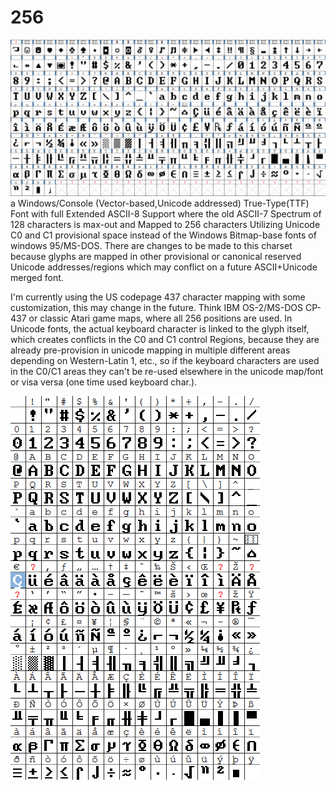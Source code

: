 # 256
![GitHub Logo](https://github.com/dernyn/256/blob/master/256.png)
a Windows/Console (Vector-based,Unicode addressed) True-Type(TTF) Font with full Extended ASCII-8 Support where the old ASCII-7 Spectrum of 128 characters is max-out and Mapped to 256 characters Utilizing Unicode C0 and C1 provisional space instead of the Windows Bitmap-base fonts of windows 95/MS-DOS. There are changes to be made to this charset because glyphs are mapped in other provisional or canonical reserved Unicode addresses/regions which may conflict on a future ASCII+Unicode merged font. 

I'm currently using the US codepage 437 character mapping with some customization, this may change in the future.
Think IBM OS-2/MS-DOS CP-437 or classic Atari game maps, where all 256 positions are used.
In Unicode fonts, the actual keyboard character is linked to the glyph itself, which creates conflicts in the C0 and C1 control Regions, because they are already pre-provision in unicode mapping in multiple different areas depending on Western-Latin 1, etc., so if the keyboard characters are used in the C0/C1 areas they can't be re-used elsewhere in the unicode map/font or visa versa (one time used keyboard char.).

![GitHub cp437](https://github.com/dernyn/256/blob/master/cp437.png)

